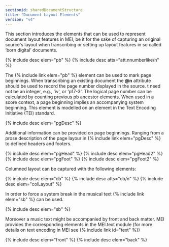 ```yaml
---
sectionid: sharedDocumentStructure
title: "Document Layout Elements"
version: "v4"
---
```


This section introduces the elements that can be used to represent document layout features in MEI, be it for the sake of capturing an original source's layout when transcribing or setting up layout features in so called ‘born digital’ documents.

{% include desc elem="pb" %}
{% include desc atts="att.nnumberlike/n" %}

The {% include link elem="pb" %} element can be used to mark page beginnings. When transcribing an existing document the **@n** attribute should be used to record the page number displayed in the source. t need not be an integer, e.g., 'iv', or 'p17-3'. The logical page number can be calculated by counting previous pb ancestor elements. When used in a score context, a page beginning implies an accompanying system beginning. This element is modelled on an element in the Text Encoding Initiative (TEI) standard.

{% include desc elem="pgDesc" %}

Additional information can be provided on page beginnings. Ranging from a prose description of the page layour in {% include link elem="pgDesc" %} to defined headers and footers.

{% include desc elem="pgHead" %}
{% include desc elem="pgHead2" %}
{% include desc elem="pgFoot" %}
{% include desc elem="pgFoot2" %}

Columned layout can be captured with the following elements: 

{% include desc elem="cb" %}
{% include desc atts="cb/n" %}
{% include desc elem="colLayout" %}

In order to force a system break in the musical text {% include link elem="sb" %} can be used.

{% include desc elem="sb" %}

Moreover a music text might be accompanied by front and back matter. MEI provides the corresponding elements in the MEI.text module (for more details on text encoding in MEI see {% include link id="text" %})

{% include desc elem="front" %}
{% include desc elem="back" %}  